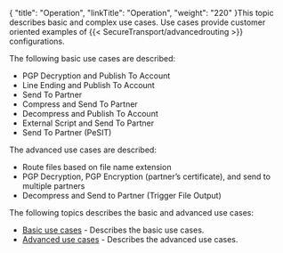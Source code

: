 {
    "title": "Operation",
    "linkTitle": "Operation",
    "weight": "220"
}This topic describes basic and complex use cases. Use cases provide customer oriented examples of {{< SecureTransport/advancedrouting  >}} configurations.

The following basic use cases are described:

-   PGP Decryption and Publish To Account
-   Line Ending and Publish To Account
-   Send To Partner
-   Compress and Send To Partner
-   Decompress and Publish To Account
-   External Script and Send To Partner
-   Send To Partner (PeSIT)

The advanced use cases are described:

-   Route files based on file name extension
-   PGP Decryption, PGP Encryption (partner’s certificate), and send to multiple partners
-   Decompress and Send to Partner (Trigger File Output)

The following topics describes the basic and advanced use cases:

-   [Basic use cases](c_st_basic_use_cases) - Describes the basic use cases.
-   [Advanced use cases](c_st_advanced_use_cases) - Describes the advanced use cases.
